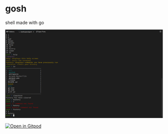 # gosh
shell made with go

![Example of goshell](https://github.com/JesterOrNot/gosh/blob/master/images/example.png "Example of goshell")

[![Open in Gitpod](https://gitpod.io/button/open-in-gitpod.svg)](https://gitpod.io/#https://github.com/JesterOrNot/gosh)
